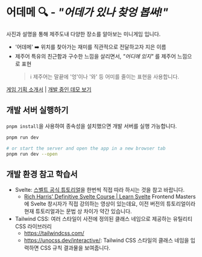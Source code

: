 # 어데메 🔍 - _"어데가 있나 찾엉 봅써!"_

사진과 설명을 통해 제주도내 다양한 장소를 알아보는 미니게임 입니다.

- '어데메' ➡️ 위치를 찾아가는 재미를 직관적으로 전달하고자 지은 이름
- 제주어 특유의 친근함과 구수한 느낌을 살리면서, _"어디에 있지"_ 를 제주어 느낌으로 표현
  > ℹ️ 제주어는 말끝에 '엉'이나 '와' 등 어미를 줄이는 표현을 사용합니다.

[게임 기획 소개서](https://slides.com/muhun/where-is-this-locate-in-jeju) | [개발 중인 데모 보기](https://eodeme.github.io/eodeme/)

## 개발 서버 실행하기

`pnpm install`을 사용하여 종속성을 설치했으면 개발 서버를 실행 가능합니다.

```bash
pnpm run dev

# or start the server and open the app in a new browser tab
pnpm run dev --open
```

## 개발 환경 참고 학습서

- Svelte: [스벨트 공식 튜토리얼](https://svelte.dev/tutorial/)을 한번씩 직접 따라 하시는 것을 참고 바랍니다.
  - [Rich Harris' Definitive Svelte Course | Learn Svelte](https://frontendmasters.com/courses/svelte-v2/) Frontend Masters 에 Svelte 창시자가 직접 강의하는 영상이 있는데요, 이전 버전의 튜토리얼이라 현재 튜토리얼과는 문법 상 차이가 약간 있습니다.
- Tailwind CSS: 여러 스타일이 사전에 정의된 클래스 네임으로 제공하는 유틸리티 CSS 라이브러리
  - https://tailwindcss.com/
  - https://unocss.dev/interactive/: Tailwind CSS 스타일의 클래스 네임을 입력하면 CSS 규칙 결과물을 보여줍니다.
